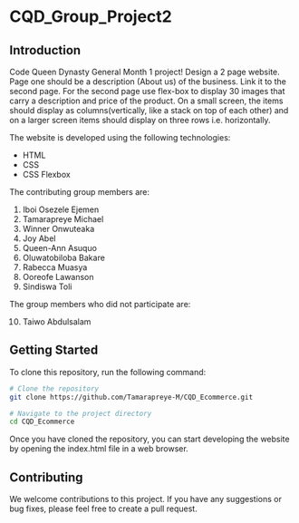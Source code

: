 # CQD_Group_Project2

## Introduction

Code Queen Dynasty General Month 1 project! 
Design a 2 page website. Page one should be a description (About us) of the business. Link it to the second page. For the second page use flex-box to display 30 images that carry a description and price of the product. 
On a small screen, the items should display as columns(vertically, like a stack on top of each other) and on a larger screen items should display on three rows i.e. horizontally.

The website is developed using the following technologies:

- HTML
- CSS
- CSS Flexbox

The contributing group members are:

1. Iboi Osezele Ejemen
2. Tamarapreye Michael
3. Winner Onwuteaka
4. Joy Abel
5. Queen-Ann Asuquo
6. Oluwatobiloba Bakare
7. Rabecca Muasya
8. Ooreofe Lawanson
9. Sindiswa Toli

The group members who did not participate are:

10. Taiwo Abdulsalam

## Getting Started

To clone this repository, run the following command:

```bash
# Clone the repository
git clone https://github.com/Tamarapreye-M/CQD_Ecommerce.git

# Navigate to the project directory
cd CQD_Ecommerce
```

Once you have cloned the repository, you can start developing the website by opening the index.html file in a web browser.

## Contributing

We welcome contributions to this project. If you have any suggestions or bug fixes, please feel free to create a pull request.